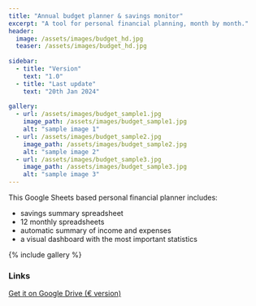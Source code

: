 ```yaml
---
title: "Annual budget planner & savings monitor"
excerpt: "A tool for personal financial planning, month by month."
header:
  image: /assets/images/budget_hd.jpg
  teaser: /assets/images/budget_hd.jpg
  
sidebar:
  - title: "Version"
    text: "1.0"
  - title: "Last update"
    text: "20th Jan 2024"
    
gallery:
  - url: /assets/images/budget_sample1.jpg
    image_path: /assets/images/budget_sample1.jpg
    alt: "sample image 1"
  - url: /assets/images/budget_sample2.jpg
    image_path: /assets/images/budget_sample2.jpg
    alt: "sample image 2"
  - url: /assets/images/budget_sample3.jpg
    image_path: /assets/images/budget_sample3.jpg
    alt: "sample image 3"
---
```


This Google Sheets based personal financial planner includes:
- savings summary spreadsheet
- 12 monthly spreadsheets
- automatic summary of income and expenses
- a visual dashboard with the most important statistics

{% include gallery %}

### Links
[Get it on Google Drive (€ version)](https://docs.google.com/spreadsheets/d/1BCCdxbnHGJxocIMihXpSffLK9EsB089xLx2G3T2aHOY/edit?usp=sharing)
